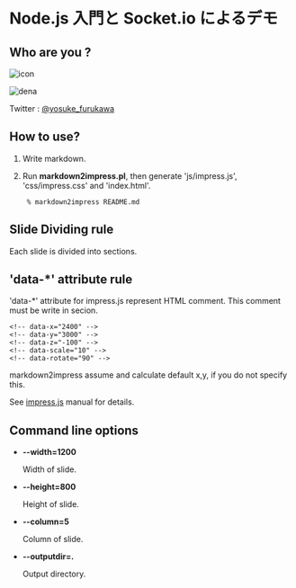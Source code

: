 Node.js 入門と Socket.io によるデモ
==========

Who are you ?
----------

![icon](https://si0.twimg.com/profile_images/206948941/wall-e.jpg)

![dena](https://www.e2r.jp/export/ja/dena2014/images/dena_logo.png)

Twitter : [@yosuke_furukawa](https://twitter.com/yosuke_furukawa)


How to use?
----------

1. Write markdown.
2. Run **markdown2impress.pl**, then generate 'js/impress.js', 'css/impress.css' and 'index.html'.

        % markdown2impress README.md

Slide Dividing rule
----------

Each slide is divided into sections.

'data-*' attribute rule
----------
<!-- data-x="1000" -->
<!-- data-y="3000" -->
<!-- data-z="500" -->
<!-- data-scale="3" -->
<!-- data-rotate="90" -->

'data-*' attribute for impress.js represent HTML comment.
This comment must be write in secion.

    <!-- data-x="2400" -->
    <!-- data-y="3000" -->
    <!-- data-z="-100" -->
    <!-- data-scale="10" -->
    <!-- data-rotate="90" -->

markdown2impress assume and calculate default x,y, if you do not specify this.

See [impress.js](http://bartaz.github.com/impress.js/) manual for details.

Command line options
----------

- **--width=1200**

    Width of slide.

- **--height=800**

    Height of slide.

- **--column=5**

    Column of slide.

- **--outputdir=.**

    Output directory.
